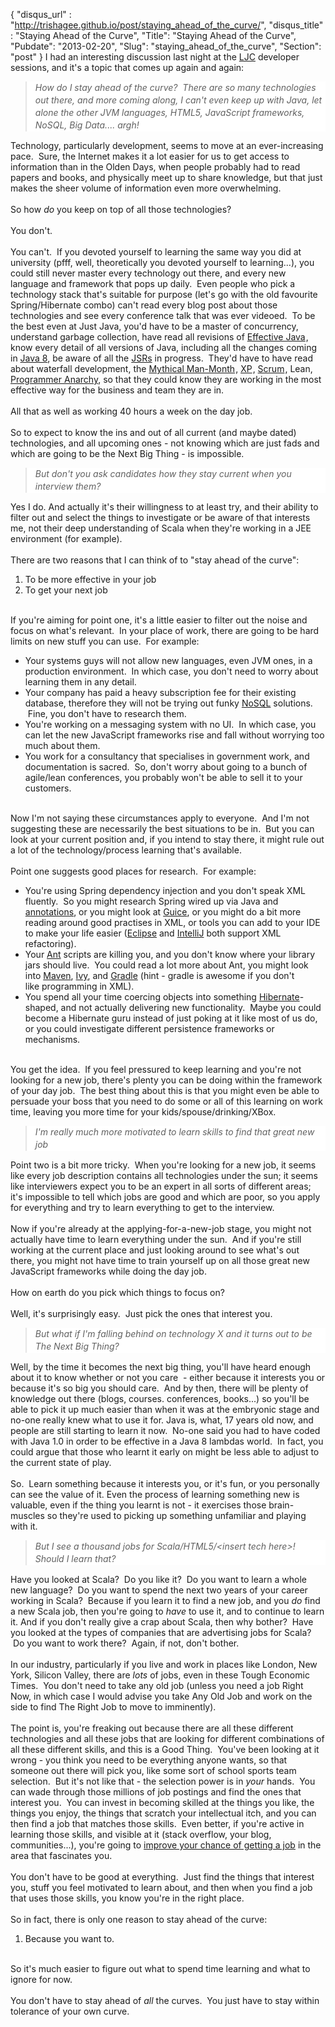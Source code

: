 {
 "disqus_url" : "http://trishagee.github.io/post/staying_ahead_of_the_curve/",
 "disqus_title" : "Staying Ahead of the Curve",
 "Title": "Staying Ahead of the Curve",
 "Pubdate": "2013-02-20",
 "Slug": "staying_ahead_of_the_curve",
 "Section": "post"
}
I had an interesting discussion last night at the <a href="http://www.meetup.com/Londonjavacommunity/">LJC</a> developer sessions, and it's a topic that comes up again and again:<br /><blockquote style="background-color: white; line-height: 20px;"><i>How do I stay ahead of the curve? &nbsp;There are so many technologies out there, and more coming along, I can't even keep up with Java, let alone the other JVM languages, HTML5, JavaScript&nbsp;frameworks, NoSQL, Big Data.... argh!</i></blockquote>Technology, particularly development, seems to move at an ever-increasing pace. &nbsp;Sure, the Internet makes it a lot easier for us to get access to information than in the Olden Days, when people probably had to read papers and books, and physically meet up to share knowledge, but that just makes the sheer volume of information even more overwhelming.<br /><br />So how <i>do</i> you keep on top of all those technologies?<br /><br />You don't.<br /><br />You can't. &nbsp;If you devoted yourself to learning the same way you did at university (pfff, well, theoretically you devoted yourself to learning...), you could still never master every technology out there, and every new language and framework that pops up daily. &nbsp;Even people who pick a technology stack that's suitable for purpose (let's go with the old favourite Spring/Hibernate combo) can't read every blog post about those technologies and see every conference talk that was ever videoed. &nbsp;To be the best even at Just Java, you'd have to be a master of concurrency, understand garbage collection, have read all revisions of <a href="http://www.amazon.com/gp/product/0321356683/ref=as_li_tf_tl?ie=UTF8&amp;camp=1789&amp;creative=9325&amp;creativeASIN=0321356683&amp;linkCode=as2&amp;tag=trissramb-20">Effective Java</a><img alt="" border="0" height="1" src="http://www.assoc-amazon.com/e/ir?t=trissramb-20&amp;l=as2&amp;o=1&amp;a=0321356683" style="border: none !important; margin: 0px !important;" width="1" />, know every detail of all versions of Java, including all the changes coming in <a href="http://jdk8.java.net/">Java 8</a>, be aware of all the <a href="http://jcp.org/en/jsr/stage?listBy=jsr">JSRs</a> in progress. &nbsp;They'd have to have read about waterfall development, the <a href="http://www.amazon.com/gp/product/0201835959/ref=as_li_tf_tl?ie=UTF8&amp;camp=1789&amp;creative=9325&amp;creativeASIN=0201835959&amp;linkCode=as2&amp;tag=trissramb-20">Mythical Man-Month</a><img alt="" border="0" height="1" src="http://www.assoc-amazon.com/e/ir?t=trissramb-20&amp;l=as2&amp;o=1&amp;a=0201835959" style="border: none !important; margin: 0px !important;" width="1" />, <a href="http://www.amazon.com/gp/product/0321278658/ref=as_li_tf_tl?ie=UTF8&amp;camp=1789&amp;creative=9325&amp;creativeASIN=0321278658&amp;linkCode=as2&amp;tag=trissramb-20">XP</a><img alt="" border="0" height="1" src="http://www.assoc-amazon.com/e/ir?t=trissramb-20&amp;l=as2&amp;o=1&amp;a=0321278658" style="border: none !important; margin: 0px !important;" width="1" />, <a href="http://www.amazon.com/gp/product/0130676349/ref=as_li_tf_tl?ie=UTF8&amp;camp=1789&amp;creative=9325&amp;creativeASIN=0130676349&amp;linkCode=as2&amp;tag=trissramb-20">Scrum</a><img alt="" border="0" height="1" src="http://www.assoc-amazon.com/e/ir?t=trissramb-20&amp;l=as2&amp;o=1&amp;a=0130676349" style="border: none !important; margin: 0px !important;" width="1" />, Lean, <a href="http://www.infoq.com/presentations/Leaner-Programmer-Anarchy">Programmer Anarchy</a>, so that they could know they are working in the most effective way for the business and team they are in.<br /><br />All that as well as working 40 hours a week on the day job.<br /><br />So to expect to know the ins and out of all current (and maybe dated) technologies, and all upcoming ones - not knowing which are just fads and which are going to be the Next Big Thing - is impossible.<br /><blockquote style="background-color: white; line-height: 20px;"><i>But don't you ask candidates how they stay current when you interview them?</i></blockquote>Yes I do. And actually it's their willingness to at least try, and their ability to filter out and select the things to investigate or be aware of that interests me, not their deep understanding of Scala when they're working in a JEE environment (for example).<br /><br />There are two reasons that I can think of to "stay ahead of the curve":<br /><ol><li>To be more effective in your job</li><li>To get your next job</li></ol><br />If you're aiming for point one, it's a little easier to filter out the noise and focus on what's relevant. &nbsp;In your place of work, there are going to be hard limits on new stuff you can use. &nbsp;For example:<br /><ul><li>Your systems guys will not allow new languages, even JVM ones, in a production environment. &nbsp;In which case, you don't need to worry about learning them in any detail.</li><li>Your company has paid a heavy subscription fee for their existing database, therefore they will not be trying out funky <a href="http://mechanitis.blogspot.co.uk/2012/10/nosql-is-stupid-name.html">NoSQL</a> solutions. &nbsp;Fine, you don't have to research them.</li><li>You're working on a messaging system with no UI. &nbsp;In which case, you can let the new JavaScript frameworks rise and fall without worrying too much about them.</li><li>You work for a consultancy that specialises in government work, and documentation is sacred. &nbsp;So, don't worry about going to a bunch of agile/lean conferences, you probably won't be able to sell it to your customers.</li></ul><br />Now I'm not saying these circumstances apply to everyone. &nbsp;And I'm not suggesting these are necessarily the best situations to be in. &nbsp;But you can look at your current position and, if you intend to stay there, it might rule out a lot of the technology/process learning that's available.<br /><br />Point one suggests good places for research. &nbsp;For example:<br /><ul><li>You're using Spring&nbsp;dependency&nbsp;injection and you don't speak XML fluently. &nbsp;So you might research Spring wired up via Java and <a href="http://blog.springsource.org/2007/05/14/annotation-driven-dependency-injection-in-spring-21/">annotations</a>, or you might look at <a href="http://code.google.com/p/google-guice/">Guice</a>, or you might do a bit more reading around good practises in XML, or tools you can add to your IDE to make your life easier (<a href="http://www.eclipse.org/">Eclipse</a> and <a href="http://www.jetbrains.com/idea/features/xml_editor.html">IntelliJ</a> both support XML refactoring).</li><li>Your <a href="http://ant.apache.org/">Ant</a> scripts are killing you, and you don't know where your library jars should live. &nbsp;You could read a lot more about Ant, you might look into <a href="http://maven.apache.org/">Maven</a>, <a href="http://ant.apache.org/ivy/">Ivy</a>, and <a href="http://www.gradle.org/">Gradle</a>&nbsp;(hint - gradle is awesome if you don't like&nbsp;programming&nbsp;in XML).</li><li>You spend all your time coercing objects into&nbsp;something&nbsp;<a href="http://www.hibernate.org/">Hibernate</a>-shaped, and not actually&nbsp;delivering&nbsp;new functionality. &nbsp;Maybe you could become a Hibernate guru instead of just poking at it like most of us do, or you could investigate different persistence frameworks or mechanisms.</li></ul><br />You get the idea. &nbsp;If you feel pressured to keep learning and you're not looking for a new job, there's plenty you can be doing within the framework of your day job. &nbsp;The best thing about this is that you might even be able to persuade your boss that you need to do some or all of this learning on work time, leaving you more time for your kids/spouse/drinking/XBox.<br /><blockquote style="background-color: white; line-height: 20px;"><i>I'm really much more motivated to learn skills to find that great new job</i></blockquote>Point two is a bit more tricky. &nbsp;When you're looking for a new job, it seems like every job description contains all technologies under the sun; it seems like interviewers expect you to be an expert in all sorts of different areas; it's impossible to tell which jobs are good and which are poor, so you apply for everything and try to learn everything to get to the interview.<br /><br />Now if you're already at the applying-for-a-new-job stage, you might not actually have time to learn everything under the sun. &nbsp;And if you're still working at the current place and just looking around to see what's out there, you might not have time to train yourself up on all those great new JavaScript frameworks while doing the day job.<br /><br />How on earth do you pick which things to focus on?<br /><br />Well, it's surprisingly easy. &nbsp;Just pick the ones that interest you.<br /><blockquote style="background-color: white; line-height: 20px;"><i>But what if I'm falling behind on technology X and it turns out to be The Next Big Thing?</i></blockquote>Well, by the time it becomes the next big thing, you'll have heard enough about it to know whether or not you care &nbsp;- either because it interests you or because it's so big you should care. &nbsp;And by then, there will be plenty of knowledge out there (blogs, courses. conferences, books...) so you'll be able to pick it up much easier than when it was at the embryonic stage and no-one really knew what to use it for. Java is, what, 17 years old now, and people are still starting to learn it now. &nbsp;No-one said you had to have coded with&nbsp;Java&nbsp;1.0 in order to be effective in a Java 8 lambdas world. &nbsp;In fact, you could argue that those who learnt it early on might be less able to adjust to the current state of play.<br /><br />So. &nbsp;Learn something because it interests you, or it's fun, or you personally can see the value of it. Even the process of learning something new is valuable, even if the thing you learnt is not - it exercises those brain-muscles so they're used to picking up something unfamiliar and playing with it.<br /><blockquote style="background-color: white; line-height: 20px;"><i>But I see a thousand jobs for Scala/HTML5/&lt;insert tech here&gt;! Should I learn that?</i></blockquote>Have you looked at Scala? &nbsp;Do you like it? &nbsp;Do you want to learn a whole new language? &nbsp;Do you want to spend the next two years of your career working in Scala? &nbsp;Because if you learn it to find a new job, and you <i>do</i> find a new Scala job, then you're going to <i>have</i> to use it, and to continue to learn it. And if you don't really give a crap about Scala, then why bother? &nbsp;Have you looked at the types of companies that are advertising jobs for Scala? &nbsp;Do you want to work there? &nbsp;Again, if not, don't bother.<br /><br />In our industry, particularly if you live and work in places like London, New York, Silicon Valley, there are <i>lots</i> of jobs, even in these Tough Economic Times. &nbsp;You don't need to take any old job (unless you need a job Right Now, in which case I would advise you take Any Old Job and work on the side to find The Right Job to move to imminently).<br /><br />The point is, you're freaking out because there are all these different technologies and all these jobs that are looking for different combinations of all these different skills, and this is a Good Thing. &nbsp;You've been looking at it wrong - you think you need to be everything anyone wants, so that someone out there will pick you, like some sort of school sports team selection. &nbsp;But it's not like that - the selection power is in <i>your</i> hands. &nbsp;You can wade through those millions of job postings and find the ones that interest you. &nbsp;You can invest in becoming skilled at the things you like, the things you enjoy, the things that scratch your intellectual itch, and you can then find a job that matches those skills. &nbsp;Even better, if you're active in learning those skills, and visible at it (stack overflow, your blog, communities...), you're going to <a href="http://java.dzone.com/articles/ghost-who-codes-how-anonymity">improve your chance of getting a job</a> in the area that fascinates you.<br /><br />You don't have to be good at everything. &nbsp;Just find the things that interest you, stuff you feel motivated to learn about, and then when you find a job that uses those skills, you know you're in the right place.<br /><br />So in fact, there is only one reason to stay ahead of the curve:<br /><ol><li>Because you want to.</li></ol><br />So it's much easier to figure out what to spend time learning and what to ignore for now.<br /><br />You don't have to stay ahead of&nbsp;<i>all</i>&nbsp;the curves. &nbsp;You just have to stay within tolerance of your own curve.
